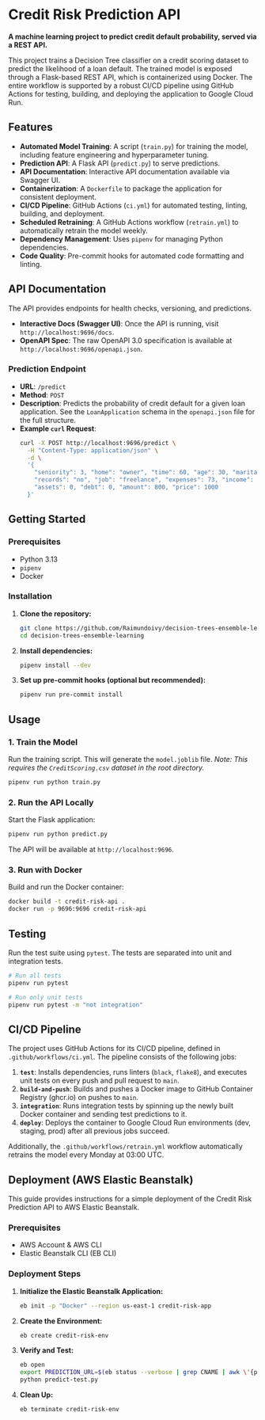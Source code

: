 # Credit Risk Prediction API

**A machine learning project to predict credit default probability, served via a REST API.**

This project trains a Decision Tree classifier on a credit scoring dataset to predict the likelihood of a loan default. The trained model is exposed through a Flask-based REST API, which is containerized using Docker. The entire workflow is supported by a robust CI/CD pipeline using GitHub Actions for testing, building, and deploying the application to Google Cloud Run.

## Features

- **Automated Model Training**: A script (`train.py`) for training the model, including feature engineering and hyperparameter tuning.
- **Prediction API**: A Flask API (`predict.py`) to serve predictions.
- **API Documentation**: Interactive API documentation available via Swagger UI.
- **Containerization**: A `Dockerfile` to package the application for consistent deployment.
- **CI/CD Pipeline**: GitHub Actions (`ci.yml`) for automated testing, linting, building, and deployment.
- **Scheduled Retraining**: A GitHub Actions workflow (`retrain.yml`) to automatically retrain the model weekly.
- **Dependency Management**: Uses `pipenv` for managing Python dependencies.
- **Code Quality**: Pre-commit hooks for automated code formatting and linting.

## API Documentation

The API provides endpoints for health checks, versioning, and predictions.

- **Interactive Docs (Swagger UI)**: Once the API is running, visit `http://localhost:9696/docs`.
- **OpenAPI Spec**: The raw OpenAPI 3.0 specification is available at `http://localhost:9696/openapi.json`.

### Prediction Endpoint

- **URL**: `/predict`
- **Method**: `POST`
- **Description**: Predicts the probability of credit default for a given loan application. See the `LoanApplication` schema in the `openapi.json` file for the full structure.
- **Example `curl` Request**:
  ```bash
  curl -X POST http://localhost:9696/predict \
    -H "Content-Type: application/json" \
    -d \
    '{
      "seniority": 3, "home": "owner", "time": 60, "age": 30, "marital": "married",
      "records": "no", "job": "freelance", "expenses": 73, "income": 129,
      "assets": 0, "debt": 0, "amount": 800, "price": 1000
    }'
  ```

## Getting Started

### Prerequisites

- Python 3.13
- `pipenv`
- Docker

### Installation

1.  **Clone the repository:**
    ```bash
    git clone https://github.com/Raimundoivy/decision-trees-ensemble-learning.git
    cd decision-trees-ensemble-learning
    ```

2.  **Install dependencies:**
    ```bash
    pipenv install --dev
    ```

3.  **Set up pre-commit hooks (optional but recommended):**
    ```bash
    pipenv run pre-commit install
    ```

## Usage

### 1. Train the Model

Run the training script. This will generate the `model.joblib` file.
*Note: This requires the `CreditScoring.csv` dataset in the root directory.*

```bash
pipenv run python train.py
```

### 2. Run the API Locally

Start the Flask application:

```bash
pipenv run python predict.py
```

The API will be available at `http://localhost:9696`.

### 3. Run with Docker

Build and run the Docker container:

```bash
docker build -t credit-risk-api .
docker run -p 9696:9696 credit-risk-api
```

## Testing

Run the test suite using `pytest`. The tests are separated into unit and integration tests.

```bash
# Run all tests
pipenv run pytest

# Run only unit tests
pipenv run pytest -m "not integration"
```

## CI/CD Pipeline

The project uses GitHub Actions for its CI/CD pipeline, defined in `.github/workflows/ci.yml`. The pipeline consists of the following jobs:

1.  **`test`**: Installs dependencies, runs linters (`black`, `flake8`), and executes unit tests on every push and pull request to `main`.
2.  **`build-and-push`**: Builds and pushes a Docker image to GitHub Container Registry (ghcr.io) on pushes to `main`.
3.  **`integration`**: Runs integration tests by spinning up the newly built Docker container and sending test predictions to it.
4.  **`deploy`**: Deploys the container to Google Cloud Run environments (dev, staging, prod) after all previous jobs succeed.

Additionally, the `.github/workflows/retrain.yml` workflow automatically retrains the model every Monday at 03:00 UTC.

## Deployment (AWS Elastic Beanstalk)

This guide provides instructions for a simple deployment of the Credit Risk Prediction API to AWS Elastic Beanstalk.

### Prerequisites

- AWS Account & AWS CLI
- Elastic Beanstalk CLI (EB CLI)

### Deployment Steps

1.  **Initialize the Elastic Beanstalk Application:**
    ```bash
    eb init -p "Docker" --region us-east-1 credit-risk-app
    ```

2.  **Create the Environment:**
    ```bash
    eb create credit-risk-env
    ```

3.  **Verify and Test:**
    ```bash
    eb open
    export PREDICTION_URL=$(eb status --verbose | grep CNAME | awk \'{print $2}\')
    python predict-test.py
    ```

4.  **Clean Up:**
    ```bash
    eb terminate credit-risk-env
    ```